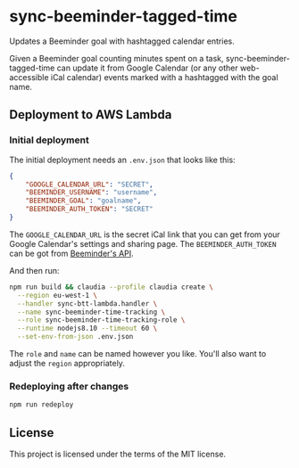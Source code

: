 # sync-beeminder-tagged-time

Updates a Beeminder goal with hashtagged calendar entries.

Given a Beeminder goal counting minutes spent on a task, sync-beeminder-tagged-time can update it from Google Calendar (or any other web-accessible iCal calendar) events marked with a hashtagged with the goal name.

## Deployment to AWS Lambda

### Initial deployment


The initial deployment needs an `.env.json` that looks like this:

```json
{
    "GOOGLE_CALENDAR_URL": "SECRET",
    "BEEMINDER_USERNAME": "username",
    "BEEMINDER_GOAL": "goalname",
    "BEEMINDER_AUTH_TOKEN": "SECRET"
}
```

The `GOOGLE_CALENDAR_URL` is the secret iCal link that you can get from your Google Calendar's settings and sharing page. The `BEEMINDER_AUTH_TOKEN` can be got from [Beeminder's API](http://api.beeminder.com/#personal-authentication-token).

And then run:

```bash
npm run build && claudia --profile claudia create \
  --region eu-west-1 \
  --handler sync-btt-lambda.handler \
  --name sync-beeminder-time-tracking \
  --role sync-beeminder-time-tracking-role \
  --runtime nodejs8.10 --timeout 60 \
  --set-env-from-json .env.json
```

The `role` and `name` can be named however you like. You'll also want to adjust the `region` appropriately.

### Redeploying after changes

```bash
npm run redeploy
```

## License

This project is licensed under the terms of the MIT license.
